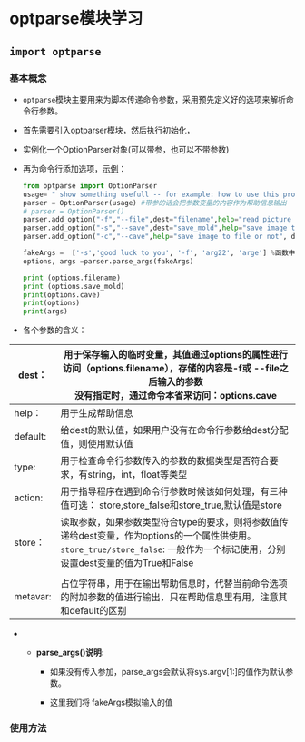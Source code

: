# optparse模块学习

## `import optparse`

### 基本概念

-  `optparse`模块主要用来为脚本传递命令参数，采用预先定义好的选项来解析命令行参数。

-  首先需要引入optparser模块，然后执行初始化，

-  实例化一个OptionParser对象(可以带参，也可以不带参数)

- 再为命令行添加选项，[示例](https://blog.csdn.net/dcrmg/article/details/78045570)：

  ```python
  from optparse import OptionParser
  usage= " show something usefull -- for example: how to use this program"
  parser = OptionParser(usage) #带参的话会把参数变量的内容作为帮助信息输出
  # parser = OptionParser()
  parser.add_option("-f","--file",dest="filename",help="read picture from File",metavar="FILE",action="store",type="string")
  parser.add_option("-s","--save",dest="save_mold",help="save image to file or not", default = True)
  parser.add_option("-c","--cave",help="save image to file or not", default = True)
  
  fakeArgs =  ['-s','good luck to you', '-f', 'arg22', 'arge'] %函数中，运行脚本时，可以不用加，此处用作模拟
  options, args =parser.parse_args(fakeArgs)
  
  print (options.filename)
  print (options.save_mold)
  print(options.cave)
  print(options)
  print(args)
  ```

  

- 各个参数的含义：

| dest：   | 用于保存输入的临时变量，其值通过options的属性进行访问（options.filename），存储的内容是-f或 --file之后输入的参数<br>没有指定时，通过命令本省来访问：options.cave |
| -------- | ------------------------------------------------------------ |
| help：   | 用于生成帮助信息                                             |
| default: | 给dest的默认值，如果用户没有在命令行参数给dest分配值，则使用默认值 |
| type:    | 用于检查命令行参数传入的参数的数据类型是否符合要求，有string，int，float等类型 |
| action:  | 用于指导程序在遇到命令行参数时候该如何处理，有三种值可选： store,store_false和store_true,默认值是store |
| store：  | 读取参数，如果参数类型符合type的要求，则将参数值传递给dest变量，作为options的一个属性供使用。 <br/> `store_true/store_false`: 一般作为一个标记使用，分别设置dest变量的值为True和False |
|          |                                                              |
| metavar: | 占位字符串，用于在输出帮助信息时，代替当前命令选项的附加参数的值进行输出，只在帮助信息里有用，注意其和default的区别 |

  

- - **parse_args()说明:**

    - 如果没有传入参加，parse_args会默认将sys.argv[1:]的值作为默认参数。

    - 这里我们将  fakeArgs模拟输入的值

  

### 使用方法

